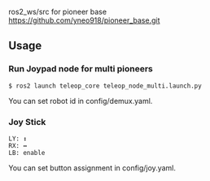 ros2_ws/src for pioneer base  
https://github.com/yneo918/pioneer_base.git  


## Usage
### Run Joypad node for multi pioneers
```
$ ros2 launch teleop_core teleop_node_multi.launch.py
```
You can set robot id in config/demux.yaml.

### Joy Stick
```
LY: ↕  
RX: ↔   
LB: enable
```
You can set button assignment in config/joy.yaml.
